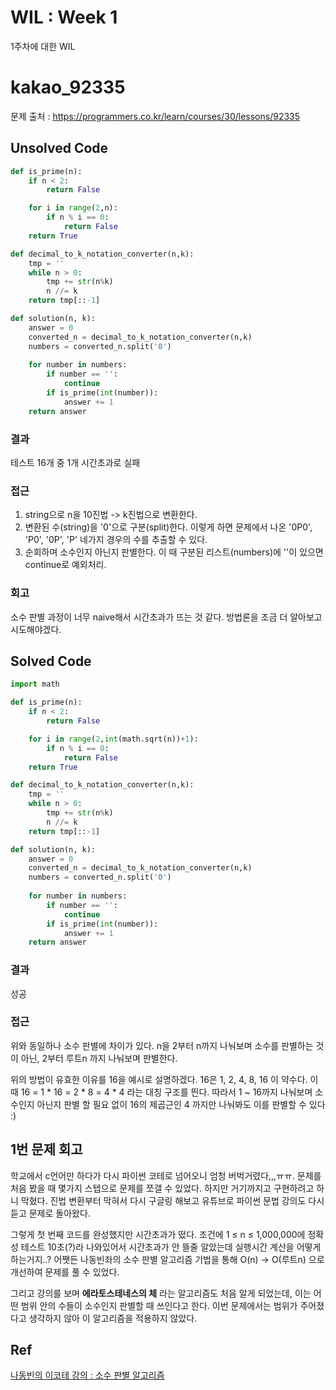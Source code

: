 # WIL : Week 1
1주차에 대한 WIL
# kakao_92335
문제 출처 : https://programmers.co.kr/learn/courses/30/lessons/92335
## Unsolved Code
```python
def is_prime(n):
    if n < 2:
        return False

    for i in range(2,n):
        if n % i == 0:
            return False
    return True

def decimal_to_k_notation_converter(n,k):
    tmp = ''
    while n > 0:
        tmp += str(n%k)
        n //= k
    return tmp[::-1]

def solution(n, k):
    answer = 0
    converted_n = decimal_to_k_notation_converter(n,k)
    numbers = converted_n.split('0')
    
    for number in numbers:
        if number == '':
            continue
        if is_prime(int(number)):
            answer += 1
    return answer
```
### 결과
테스트 16개 중 1개 시간초과로 실패
### 접근
1. string으로 n을 10진법 -> k진법으로 변환한다.
2. 변환된 수(string)을 '0'으로 구분(split)한다. 이렇게 하면 문제에서 나온 '0P0', 'P0', '0P', 'P' 네가지 경우의 수를 추출할 수 있다.
3. 순회하며 소수인지 아닌지 판별한다. 이 때 구분된 리스트(numbers)에 ''이 있으면 continue로 예외처리.
### 회고
소수 판별 과정이 너무 naive해서 시간초과가 뜨는 것 같다. 방법론을 조금 더 알아보고 시도해야겠다.

## Solved Code
```python
import math

def is_prime(n):
    if n < 2:
        return False

    for i in range(2,int(math.sqrt(n))+1):
        if n % i == 0:
            return False
    return True

def decimal_to_k_notation_converter(n,k):
    tmp = ''
    while n > 0:
        tmp += str(n%k)
        n //= k
    return tmp[::-1]

def solution(n, k):
    answer = 0
    converted_n = decimal_to_k_notation_converter(n,k)
    numbers = converted_n.split('0')
    
    for number in numbers:
        if number == '':
            continue
        if is_prime(int(number)):
            answer += 1
    return answer
```
### 결과
성공
### 접근
위와 동일하나 소수 판별에 차이가 있다. n을 2부터 n까지 나눠보며 소수를 판별하는 것이 아닌, 2부터 루트n 까지 나눠보며 판별한다.

위의 방법이 유효한 이유를 16을 예시로 설명하겠다. 16은 1, 2, 4, 8, 16 이 약수다. 이 때 16 = 1 * 16 = 2 * 8 = 4 * 4 라는 대칭 구조를 띈다. 따라서 1 ~ 16까지 나눠보며 소수인지 아닌지 판별 할 필요 없이 16의 제곱근인 4 까지만 나눠봐도 이를 판별할 수 있다 :)

## 1번 문제 회고
학교에서 c언어만 하다가 다시 파이썬 코테로 넘어오니 엄청 버벅거렸다,,,ㅠㅠ. 문제를 처음 봤을 때 몇가지 스텝으로 문제를 쪼갤 수 있었다. 하지만 거기까지고 구현하려고 하니 막혔다. 진법 변환부터 막혀서 다시 구글링 해보고 유튜브로 파이썬 문법 강의도 다시 듣고 문제로 돌아왔다. 

그렇게 첫 번째 코드를 완성했지만 시간초과가 떴다. 조건에 1 ≤ n ≤ 1,000,000에 정확성 테스트 10초(?)라 나와있어서 시간초과가 안 뜰줄 알았는데 실행시간 계산을 어떻게 하는거지..? 어쨋든 나동빈좌의 소수 판별 알고리즘 기법을 통해 O(n) -> O(루트n) 으로 개선하여 문제를 풀 수 있었다.

그리고 강의를 보며 <strong>에라토스테네스의 체</strong> 라는 알고리즘도 처음 알게 되었는데, 이는 어떤 범위 안의 수들이 소수인지 판별할 때 쓰인다고 한다. 이번 문제에서는 범위가 주어졌다고 생각하지 않아 이 알고리즘을 적용하지 않았다.

## Ref
[나동빈의 이코테 강의 : 소수 판별 알고리즘](
https://www.youtube.com/watch?v=CyINCmJPjfM&list=PLVsNizTWUw7H9_of5YCB0FmsSc-K44y81&index=37)